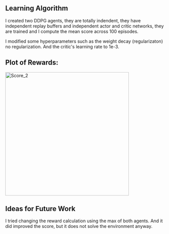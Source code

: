 
## Learning Algorithm
I created two DDPG agents, they are totally indendent, they have independent replay buffers and independent actor and critic networks, they are trained and I compute the mean score across 100 episodes.

I modified some hyperparameters such as the weight decay (regularizaton) no regularization. And the critic's learning rate to 1e-3.

## Plot of Rewards:
<img width="389" alt="Score_2" src="https://github.com/alejandro-armenta/Tennis/assets/81542828/6fcf270b-f41c-41f5-b91d-23bd878494db">


## Ideas for Future Work
I tried changing the reward calculation using the max of both agents. And it did improved the score, but it does not solve the environment anyway.
